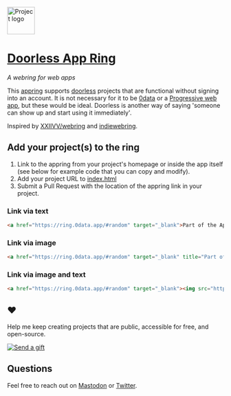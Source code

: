<a href="https://ring.0data.app"><img alt="Project logo" src="https://static.rosano.ca/swar/identity.svg" width="64" /></a>

# [Doorless App Ring](https://ring.0data.app)

_A webring for web apps_

This <a href="https://ring.0data.app">appring</a> supports [doorless](https://rosano.hmm.garden/01evv3hq1ak4b6ng1jzppx5n2j) projects that are functional without signing into an account. It is not necessary for it to be [0data](https://0data.app) or a [Progressive web app](https://en.wikipedia.org/wiki/Progressive_web_application), but these would be ideal. Doorless is another way of saying 'someone can show up and start using it immediately'.

Inspired by [XXIIVV/webring](https://github.com/XXIIVV/webring) and [indiewebring](https://indieweb.org/indiewebring).

## Add your project(s) to the ring

1. Link to the appring from your project's homepage or inside the app itself (see below for example code that you can copy and modify).
2. Add your project URL to [index.html](https://github.com/0dataapp/lap/edit/master/index.html)
3. Submit a Pull Request with the location of the appring link in your project.

### Link via text

```html
<a href="https://ring.0data.app/#random" target="_blank">Part of the Appring</a>
```

### Link via image

```html
<a href="https://ring.0data.app/#random" target="_blank" title="Part of the Appring"><img src="https://ring.0data.app/identity.svg" width="24" /></a>
```

### Link via image and text

```html
<a href="https://ring.0data.app/#random" target="_blank"><img src="https://ring.0data.app/identity.svg" width="24" align="left" hspace="4" role="presentation" /> Part of the Appring</a>
```

## ❤️

Help me keep creating projects that are public, accessible for free, and open-source.

<a href="https://rosano.ca/back"><img alt="Send a gift" src="https://static.rosano.ca/_shared/_RCSBackButton.svg" /></a>

## Questions

Feel free to reach out on [Mastodon](https://rosano.ca/mastodon) or [Twitter](https://rosano.ca/twitter).
